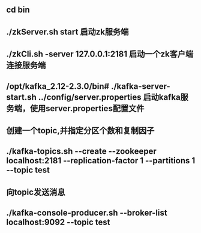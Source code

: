 ## cd bin
## ./zkServer.sh start  启动zk服务端
## ./zkCli.sh -server 127.0.0.1:2181  启动一个zk客户端连接服务端

## /opt/kafka_2.12-2.3.0/bin# ./kafka-server-start.sh ../config/server.properties   启动kafka服务端，使用server.properties配置文件

## 创建一个topic,并指定分区个数和复制因子
##  ./kafka-topics.sh --create --zookeeper localhost:2181 --replication-factor 1 --partitions 1 --topic test

## 向topic发送消息
## ./kafka-console-producer.sh --broker-list localhost:9092 --topic test
